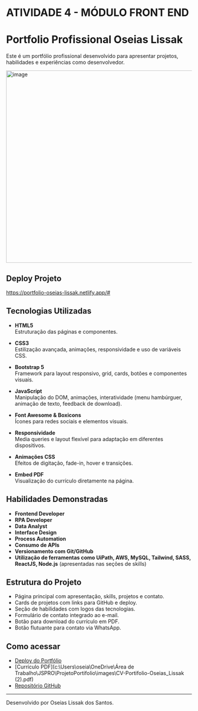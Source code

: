 # ATIVIDADE 4 - MÓDULO FRONT END

# Portfolio Profissional Oseias Lissak
Este é um portfólio profissional desenvolvido para apresentar projetos, habilidades e experiências como desenvolvedor.

<img width="1024" height="521" alt="image" src="https://github.com/user-attachments/assets/3e7d37e1-5236-44e8-b0b5-fb7575264002" />


## Deploy Projeto
  https://portfolio-oseias-lissak.netlify.app/#

## Tecnologias Utilizadas

- **HTML5**  
  Estruturação das páginas e componentes.

- **CSS3**  
  Estilização avançada, animações, responsividade e uso de variáveis CSS.

- **Bootstrap 5**  
  Framework para layout responsivo, grid, cards, botões e componentes visuais.

- **JavaScript**  
  Manipulação do DOM, animações, interatividade (menu hambúrguer, animação de texto, feedback de download).

- **Font Awesome & Boxicons**  
  Ícones para redes sociais e elementos visuais.

- **Responsividade**  
  Media queries e layout flexível para adaptação em diferentes dispositivos.

- **Animações CSS**  
  Efeitos de digitação, fade-in, hover e transições.

- **Embed PDF**  
  Visualização do currículo diretamente na página.

## Habilidades Demonstradas

- **Frontend Developer**
- **RPA Developer**
- **Data Analyst**
- **Interface Design**
- **Process Automation**
- **Consumo de APIs**
- **Versionamento com Git/GitHub**
- **Utilização de ferramentas como UiPath, AWS, MySQL, Tailwind, SASS, ReactJS, Node.js** (apresentadas nas seções de skills)

## Estrutura do Projeto

- Página principal com apresentação, skills, projetos e contato.
- Cards de projetos com links para GitHub e deploy.
- Seção de habilidades com logos das tecnologias.
- Formulário de contato integrado ao e-mail.
- Botão para download do currículo em PDF.
- Botão flutuante para contato via WhatsApp.

## Como acessar

- [Deploy do Portfólio](https://portfolio-oseias-lissak.netlify.app/)
- [Currículo PDF](c:\Users\oseia\OneDrive\Área de Trabalho\JSPRO\ProjetoPortifolio\images\CV-Portifolio-Oseias_Lissak (2).pdf)
- [Repositório GitHub](https://github.com/OseiasLissak/PortfolioOseias)

---

Desenvolvido por Oseias Lissak dos Santos.
